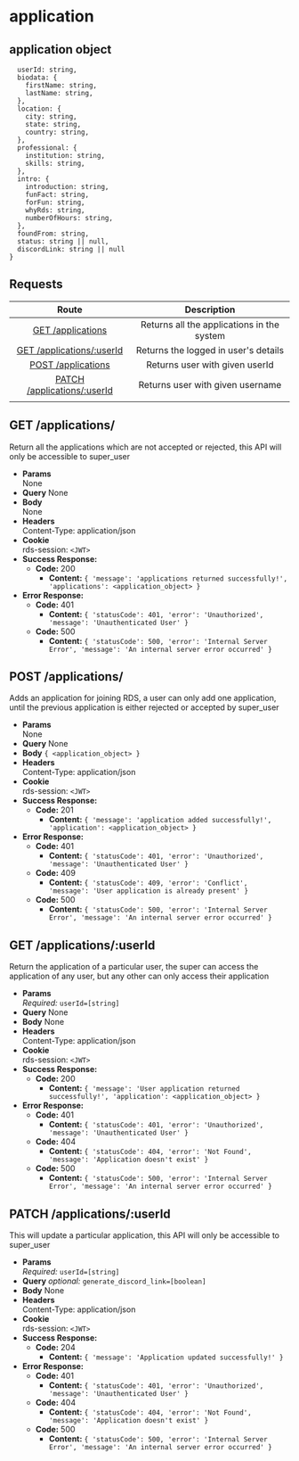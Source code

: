 # application

## application object

```{
  userId: string,
  biodata: {
    firstName: string,
    lastName: string,
  },
  location: {
    city: string,
    state: string,
    country: string,
  },
  professional: {
    institution: string,
    skills: string,
  },
  intro: {
    introduction: string,
    funFact: string,
    forFun: string,
    whyRds: string,
    numberOfHours: string,
  },
  foundFrom: string,
  status: string || null,
  discordLink: string || null
}
```

## **Requests**

|                         Route                          |             Description              |
| :----------------------------------------------------: | :----------------------------------: |
|                [GET /applications](#get-applications)                |   Returns all the applications in the system   |
|           [GET /applications/:userId](#get-applicationsuserid)            | Returns the logged in user's details |
|  [POST /applications](#post-applications)   |    Returns user with given userId    |
|       [PATCH /applications/:userId](#patch-applicationsuserid)       |   Returns user with given username   |
|        |

## **GET /applications/**

Return all the applications which are not accepted or rejected, this API will only be accessible to super_user

- **Params**  
  None
- **Query** 
  None
- **Body**  
  None
- **Headers**  
  Content-Type: application/json
- **Cookie**  
  rds-session: `<JWT>`
- **Success Response:**
  - **Code:** 200
    - **Content:**
    `{ 'message': 'applications returned successfully!', 'applications': <application_object> }`
- **Error Response:**
  - **Code:** 401
    - **Content:**
      `{ 'statusCode': 401, 'error': 'Unauthorized', 'message': 'Unauthenticated User' }`
  - **Code:** 500
    - **Content:**
      `{ 'statusCode': 500, 'error': 'Internal Server Error', 'message': 'An internal server error occurred' }`

## **POST /applications/**

Adds an application for joining RDS, a user can only add one application, until the previous application is either rejected or accepted by super_user

- **Params**  
  None
- **Query** 
  None
- **Body** `{ <application_object> }`
- **Headers**  
  Content-Type: application/json
- **Cookie**  
  rds-session: `<JWT>`
- **Success Response:**
  - **Code:** 201
    - **Content:**
    `{ 'message': 'application added successfully!', 'application': <application_object> }`
- **Error Response:**
  - **Code:** 401
    - **Content:**
      `{ 'statusCode': 401, 'error': 'Unauthorized', 'message': 'Unauthenticated User' }`
  - **Code:** 409
    - **Content:**
      `{ 'statusCode': 409, 'error': 'Conflict', 'message': 'User application is already present' }`
  - **Code:** 500
    - **Content:**
      `{ 'statusCode': 500, 'error': 'Internal Server Error', 'message': 'An internal server error occurred' }`


## **GET /applications/:userId**

Return the application of a particular user, the super can access the application of any user, but any other can only access their application

- **Params**  
  _Required:_ `userId=[string]`
- **Query** 
  None
- **Body**
  None
- **Headers**  
  Content-Type: application/json
- **Cookie**  
  rds-session: `<JWT>`
- **Success Response:**
  - **Code:** 200
    - **Content:**
    `{ 'message': 'User application returned successfully!', 'application': <application_object> }`
- **Error Response:**
  - **Code:** 401
    - **Content:**
      `{ 'statusCode': 401, 'error': 'Unauthorized', 'message': 'Unauthenticated User' }`
  - **Code:** 404
    - **Content:**
      `{ 'statusCode': 404, 'error': 'Not Found', 'message': 'Application doesn't exist' }`
  - **Code:** 500
    - **Content:**
      `{ 'statusCode': 500, 'error': 'Internal Server Error', 'message': 'An internal server error occurred' }`

## **PATCH /applications/:userId**

This will update a particular application, this API will only be accessible to super_user

- **Params**  
  _Required:_ `userId=[string]`
- **Query** 
  _optional:_ `generate_discord_link=[boolean]`
- **Body**
  None
- **Headers**  
  Content-Type: application/json
- **Cookie**  
  rds-session: `<JWT>`
- **Success Response:**
  - **Code:** 204
    - **Content:**
    `{ 'message': 'Application updated successfully!' }`
- **Error Response:**
  - **Code:** 401
    - **Content:**
      `{ 'statusCode': 401, 'error': 'Unauthorized', 'message': 'Unauthenticated User' }`
  - **Code:** 404
    - **Content:**
      `{ 'statusCode': 404, 'error': 'Not Found', 'message': 'Application doesn't exist' }`
  - **Code:** 500
    - **Content:**
      `{ 'statusCode': 500, 'error': 'Internal Server Error', 'message': 'An internal server error occurred' }`